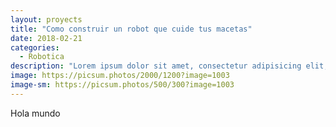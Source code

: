 ```yaml
---
layout: proyects
title: "Como construir un robot que cuide tus macetas"
date: 2018-02-21
categories:
  - Robotica
description: "Lorem ipsum dolor sit amet, consectetur adipisicing elit, sed do eiusmod tempor incididunt ut labore et dolore magna aliqua. Ut enim ad minim veniam, quis nostrud exercitation ullamco laboris nisi ut aliquip ex ea commodo consequat."
image: https://picsum.photos/2000/1200?image=1003
image-sm: https://picsum.photos/500/300?image=1003
---
```

<p>Hola mundo</p>